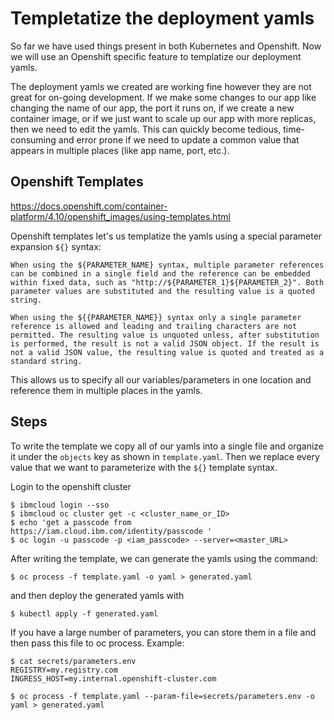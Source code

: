 # Templetatize the deployment yamls

So far we have used things present in both Kubernetes and Openshift.
Now we will use an Openshift specific feature to templatize our deployment yamls.

The deployment yamls we created are working fine however they are not great for on-going development.
If we make some changes to our app like changing the name of our app, the port it runs on, if we create a new container image,
or if we just want to scale up our app with more replicas, then we need to edit the yamls. This can quickly become tedious,
time-consuming and error prone if we need to update a common value that appears in multiple places (like app name, port, etc.).

## Openshift Templates

https://docs.openshift.com/container-platform/4.10/openshift_images/using-templates.html

Openshift templates let's us templatize the yamls using a special parameter expansion `${}` syntax:

```
When using the ${PARAMETER_NAME} syntax, multiple parameter references can be combined in a single field and the reference can be embedded within fixed data, such as "http://${PARAMETER_1}${PARAMETER_2}". Both parameter values are substituted and the resulting value is a quoted string.

When using the ${{PARAMETER_NAME}} syntax only a single parameter reference is allowed and leading and trailing characters are not permitted. The resulting value is unquoted unless, after substitution is performed, the result is not a valid JSON object. If the result is not a valid JSON value, the resulting value is quoted and treated as a standard string.
```

This allows us to specify all our variables/parameters in one location and reference them in multiple places in the yamls.

## Steps

To write the template we copy all of our yamls into a single file and organize it under the `objects` key as shown in `template.yaml`.
Then we replace every value that we want to parameterize with the `${}` template syntax.

Login to the openshift cluster
```
$ ibmcloud login --sso
$ ibmcloud oc cluster get -c <cluster_name_or_ID>
$ echo 'get a passcode from https://iam.cloud.ibm.com/identity/passcode '
$ oc login -u passcode -p <iam_passcode> --server=<master_URL>
```

After writing the template, we can generate the yamls using the command:

```
$ oc process -f template.yaml -o yaml > generated.yaml
```
and then deploy the generated yamls with
```
$ kubectl apply -f generated.yaml
```

If you have a large number of parameters, you can store them in a file and then pass this file to oc process. Example:

```
$ cat secrets/parameters.env
REGISTRY=my.registry.com
INGRESS_HOST=my.internal.openshift-cluster.com
```

```
$ oc process -f template.yaml --param-file=secrets/parameters.env -o yaml > generated.yaml
```
